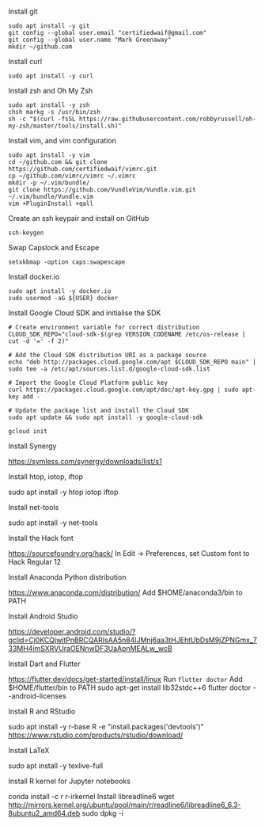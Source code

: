 Install git

	sudo apt install -y git
	git config --global user.email "certifiedwaif@gmail.com"
	git config --global user.name "Mark Greenaway"
	mkdir ~/github.com


Install curl

	sudo apt install -y curl

Install zsh and Oh My Zsh

	sudo apt install -y zsh
	chsh markg -s /usr/bin/zsh
	sh -c "$(curl -fsSL https://raw.githubusercontent.com/robbyrussell/oh-my-zsh/master/tools/install.sh)"

Install vim, and vim configuration

	sudo apt install -y vim
	cd ~/github.com && git clone https://github.com/certifiedwaif/vimrc.git
	cp ~/github.com/vimrc/vimrc ~/.vimrc
	mkdir -p ~/.vim/bundle/
	git clone https://github.com/VundleVim/Vundle.vim.git ~/.vim/bundle/Vundle.vim
	vim +PluginInstall +qall

Create an ssh keypair and install on GitHub

	ssh-keygen

Swap Capslock and Escape

	setxkbmap -option caps:swapescape

Install docker.io

	sudo apt install -y docker.io
	sudo usermod -aG ${USER} docker

Install Google Cloud SDK and initialise the SDK

	# Create environment variable for correct distribution
	CLOUD_SDK_REPO="cloud-sdk-$(grep VERSION_CODENAME /etc/os-release | cut -d '=' -f 2)"

	# Add the Cloud SDK distribution URI as a package source
	echo "deb http://packages.cloud.google.com/apt $CLOUD_SDK_REPO main" | sudo tee -a /etc/apt/sources.list.d/google-cloud-sdk.list

	# Import the Google Cloud Platform public key
	curl https://packages.cloud.google.com/apt/doc/apt-key.gpg | sudo apt-key add -

	# Update the package list and install the Cloud SDK
	sudo apt update && sudo apt install -y google-cloud-sdk

	gcloud init

Install Synergy

  https://symless.com/synergy/downloads/list/s1

Install htop, iotop, iftop

  sudo apt install -y htop iotop iftop

Install net-tools

  sudo apt install -y net-tools

Install the Hack font

  https://sourcefoundry.org/hack/
  In Edit -> Preferences, set Custom font to Hack Regular 12

Install Anaconda Python distribution

  https://www.anaconda.com/distribution/
  Add $HOME/anaconda3/bin to PATH

Install Android Studio

  https://developer.android.com/studio/?gclid=Cj0KCQjwitPnBRCQARIsAA5n84lJMnj6aa3tHJEhtUbDsM9jZPNGmx_733MH4imSXRVUraOENnwDF3UaApnMEALw_wcB

Install Dart and Flutter

  https://flutter.dev/docs/get-started/install/linux
  Run `flutter doctor`
  Add $HOME/flutter/bin to PATH
  sudo apt-get install lib32stdc++6
  flutter doctor --android-licenses

Install R and RStudio

  sudo apt install -y r-base
  R -e "install.packages('devtools')"
  https://www.rstudio.com/products/rstudio/download/

Install LaTeX

  sudo apt install -y texlive-full

Install R kernel for Jupyter notebooks

  conda install -c r r-irkernel
  Install libreadline6
    wget  http://mirrors.kernel.org/ubuntu/pool/main/r/readline6/libreadline6_6.3-8ubuntu2_amd64.deb
    sudo dpkg -i 
